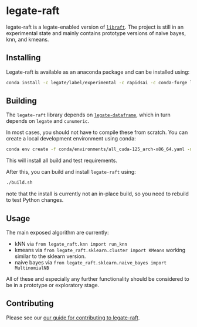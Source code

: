 # legate-raft

legate-raft is a legate-enabled version of [`libraft`](https://docs.rapids.ai/api/raft/stable/).
The project is still in an experimental state and mainly contains prototype versions
of naive bayes, knn, and kmeans.

## Installing

Legate-raft is available as an anaconda package and can be installed using:
```bash
conda install -c legate/label/experimental -c rapidsai -c conda-forge legate-raft
```

## Building

The `legate-raft` library depends on [`legate-dataframe`](https://github.com/rapidsai/legate-dataframe),
which in turn depends on `legate` and `cunumeric`.

In most cases, you should not have to compile these from scratch.  You can
create a local development environment using conda:
```bash
conda env create -f conda/environments/all_cuda-125_arch-x86_64.yaml -n legate-raft-dev
```
This will install all build and test requirements.

After this, you can build and install `legate-raft` using:
```bash
./build.sh
```
note that the install is currently not an in-place build, so you need to
rebuild to test Python changes.

## Usage

The main exposed algorithm are currently:
* kNN via `from legate_raft.knn import run_knn`
* kmeans via `from legate_raft.sklearn.cluster import KMeans` working similar
  to the sklearn version.
* naive bayes via `from legate_raft.sklearn.naive_bayes import MultinomialNB`

All of these and especially any further functionality should be considered
to be in a prototype or exploratory stage.


## Contributing

Please see our [our guide for contributing to legate-raft](CONTRIBUTING.md).
